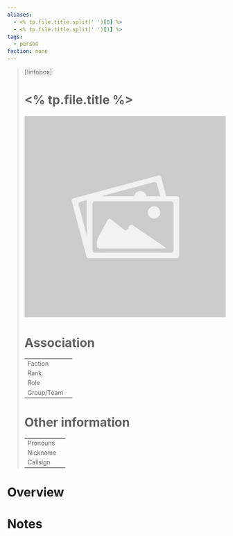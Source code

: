 ```yaml
---
aliases: 
  - <% tp.file.title.split(' ')[0] %>
  - <% tp.file.title.split(' ')[1] %>
tags: 
  - person
faction: none
---
```


> [!infobox] 
> # <% tp.file.title %>
> ![placeholder](../attachments/placeholder.png)
> # Association
> | | |
> | ---- | ---- |
> | Faction | |
> | Rank | |
> | Role |  |
> | Group/Team | |
> # Other information
> | | | 
> | - | - |
> | Pronouns | |
> | Nickname | |
> | Callsign | | 

# Overview


# Notes

